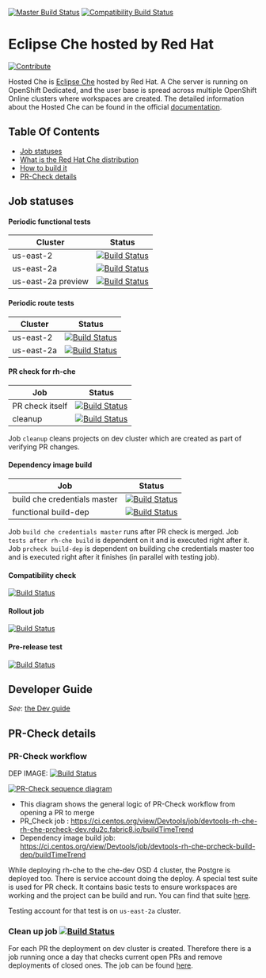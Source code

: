 [![Master Build Status](https://ci.centos.org/buildStatus/icon?subject=master&job=devtools-rh-che-build-che-credentials-master/)](https://ci.centos.org/job/devtools-rh-che-build-che-credentials-master/)
[![Compatibility Build Status](https://ci.centos.org/buildStatus/icon?subject=compatibility&job=devtools-rh-che-build-master/)](https://ci.centos.org/view/Devtools/job/devtools-rh-che-build-master/)

# Eclipse Che hosted by Red Hat

[![Contribute](https://raw.githubusercontent.com/redhat-developer-demos/quarkus-reactjs-postit-app/master/factory-contribute.svg)](http://localhost:8080/f?url=https://github.com/redhat-developer/rh-che)

Hosted Che is [Eclipse Che](https://www.eclipse.org/che/) hosted by Red Hat. A Che server is running on OpenShift Dedicated, and the user base is spread across multiple OpenShift Online clusters where workspaces are created. The detailed information about the Hosted Che can be found in the official [documentation](https://www.eclipse.org/che/docs/che-7/hosted-che/#about-hosted-che_hosted-che).

## Table Of Contents

* [Job statuses](#job-statuses)
* [What is the Red Hat Che distribution](#what-is-the-red-hat-che-distribution)
* [How to build it](#how-to-build-it)
* [PR-Check details](#pr-check-details)

## Job statuses

#### Periodic functional tests

| Cluster       | Status    |
| ------------- |-------------|
| us-east-2 | [![Build Status](https://ci.centos.org/buildStatus/icon?job=devtools-rh-che-periodic-prod-2/)](https://ci.centos.org/job/devtools-rh-che-periodic-prod-2/) |
| us-east-2a | [![Build Status](https://ci.centos.org/buildStatus/icon?job=devtools-rh-che-periodic-prod-2aProd)](https://ci.centos.org/view/Devtools/job/devtools-rh-che-periodic-prod-2aProd/) |
| us-east-2a preview | [![Build Status](https://ci.centos.org/buildStatus/icon?job=devtools-rh-che-periodic-prod-preview-2a/)](https://ci.centos.org/job/devtools-rh-che-periodic-prod-preview-2a/) |

#### Periodic route tests

| Cluster       | Status    |
| ------------- |-------------|
| us-east-2 | [![Build Status](https://ci.centos.org/buildStatus/icon?job=devtools-rh-che-periodic-route-2)](https://ci.centos.org/view/Devtools/job/devtools-rh-che-periodic-route-2) |
| us-east-2a | [![Build Status](https://ci.centos.org/buildStatus/icon?job=devtools-rh-che-periodic-route-2a)](https://ci.centos.org/view/Devtools/job/devtools-rh-che-periodic-route-2a/) |

#### PR check for rh-che

| Job       | Status    |
| ------------- |-------------|
| PR check itself | [![Build Status](https://ci.centos.org/buildStatus/icon?job=devtools-rh-che-rh-che-prcheck-dev.rdu2c.fabric8.io)](https://ci.centos.org/job/devtools-rh-che-rh-che-prcheck-dev.rdu2c.fabric8.io) |
| cleanup | [![Build Status](https://ci.centos.org/buildStatus/icon?job=devtools-rh-che-prcheck-cleanup)](https://ci.centos.org/job/devtools-rh-che-prcheck-cleanup) |

Job ```cleanup``` cleans projects on dev cluster which are created as part of verifying PR changes.

#### Dependency image build

| Job       | Status    |
| ------------- |-------------|
| build che credentials master | [![Build Status](https://ci.centos.org/buildStatus/icon?job=devtools-rh-che-build-che-credentials-master)](https://ci.centos.org/job/devtools-rh-che-build-che-credentials-master) |
| functional build-dep | [![Build Status](https://ci.centos.org/buildStatus/icon?job=devtools-rh-che-build-func-dep)](https://ci.centos.org/job/devtools-rh-che-build-func-dep) |


Job ```build che credentials master``` runs after PR check is merged. Job ```tests after rh-che build``` is dependent on it and is executed right after it. Job ```prcheck build-dep```
is dependent on building che credentials master too and is executed right after it finishes (in parallel with testing job). 

#### Compatibility check

[![Build Status](https://ci.centos.org/buildStatus/icon?job=devtools-rh-che-rh-che-compatibility-test-dev.rdu2c.fabric8.io)](https://ci.centos.org/job/devtools-rh-che-rh-che-compatibility-test-dev.rdu2c.fabric8.io)

#### Rollout job

[![Build Status](https://ci.centos.org/buildStatus/icon?job=devtools-rh-che-rollout-test-apps.che-dev.x6e0.p1.openshiftapps.com)](https://ci.centos.org/job/devtools-rh-che-rollout-test-apps.che-dev.x6e0.p1.openshiftapps.com/)

#### Pre-release test

[![Build Status](https://ci.centos.org/buildStatus/icon?job=devtools-rh-che-pre-release-test)](https://ci.centos.org/job/devtools-rh-che-pre-release-test)

## Developer Guide

*See*: [the Dev guide](./dev-guide.adoc)

## PR-Check details

### PR-Check workflow

DEP IMAGE: [![Build Status](https://ci.centos.org/view/Devtools/job/devtools-rh-che-prcheck-build-dep/badge/icon)](https://ci.centos.org/view/Devtools/job/devtools-rh-che-prcheck-build-dep/)

[![PR-Check sequence diagram](https://raw.githubusercontent.com/redhat-developer/rh-che/master/documentation/rh-che-prcheck/pr_check_general_squence_diagram.svg?sanitize=true)](https://raw.githubusercontent.com/redhat-developer/rh-che/master/documentation/rh-che-prcheck/pr_check_general_squence_diagram.svg?sanitize=true)

- This diagram shows the general logic of PR-Check workflow from opening a PR to merge
- PR_Check job : https://ci.centos.org/view/Devtools/job/devtools-rh-che-rh-che-prcheck-dev.rdu2c.fabric8.io/buildTimeTrend
- Dependency image build job: https://ci.centos.org/view/Devtools/job/devtools-rh-che-prcheck-build-dep/buildTimeTrend

While deploying rh-che to the che-dev OSD 4 cluster, the Postgre is deployed too. There is service account doing the deploy. 
A special test suite is used for PR check. It contains basic tests to ensure workspaces are working and the project can be build and run. You can find 
that suite [here](https://github.com/redhat-developer/rh-che/blob/master/functional-tests/src/test/resources/suites/prcheck.xml).

Testing account for that test is on ```us-east-2a``` cluster.

### Clean up job [![Build Status](https://ci.centos.org/view/Devtools/job/devtools-rh-che-prcheck-cleanup/badge/icon)](https://ci.centos.org/view/Devtools/job/devtools-rh-che-prcheck-cleanup/)

For each PR the deployment on dev cluster is created. Therefore there is a job running once a day that checks current open PRs and remove deployments of closed ones.
The job can be found [here](https://ci.centos.org/view/Devtools/job/devtools-rh-che-prcheck-cleanup/).

